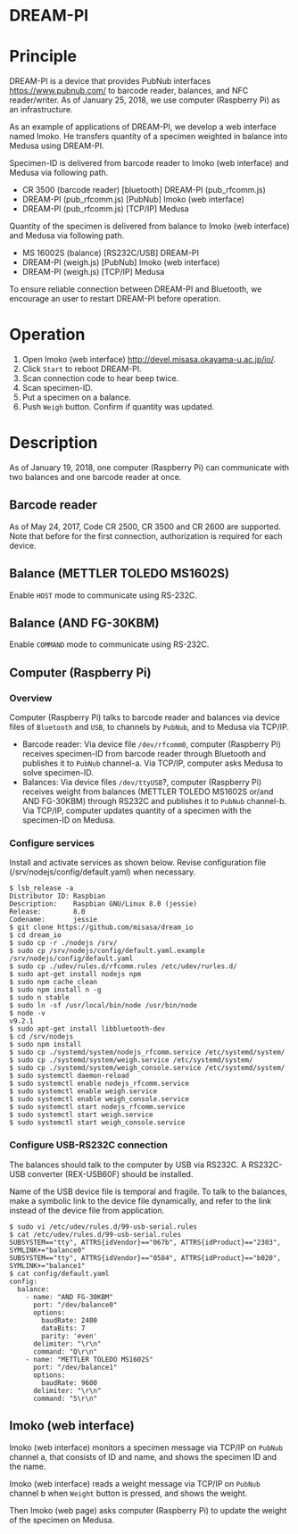 DREAM-PI
====
# Principle

DREAM-PI is a device that provides PubNub interfaces https://www.pubnub.com/ to
barcode reader, balances, and NFC reader/writer.  As of January 25,
2018, we use computer (Raspberry Pi) as an infrastructure.

As an example of applications of DREAM-PI, we develop a web interface
named Imoko.  He transfers quantity of a specimen weighted in balance
into Medusa using DREAM-PI.

Specimen-ID is delivered from barcode reader to Imoko (web interface) and Medusa via
following path.

- CR 3500 (barcode reader) [bluetooth] DREAM-PI (pub_rfcomm.js)
- DREAM-PI (pub_rfcomm.js) [PubNub] Imoko (web interface)
- DREAM-PI (pub_rfcomm.js) [TCP/IP] Medusa

Quantity of the specimen is delivered from balance to Imoko (web interface) and Medusa
via following path.

- MS 16002S (balance) [RS232C/USB] DREAM-PI
- DREAM-PI (weigh.js) [PubNub] Imoko (web interface)
- DREAM-PI (weigh.js) [TCP/IP] Medusa

To ensure reliable connection between DREAM-PI and Bluetooth, we
encourage an user to restart DREAM-PI before operation.



# Operation

1. Open Imoko (web interface) http://devel.misasa.okayama-u.ac.jp/io/.
2. Click `Start` to reboot DREAM-PI.
3. Scan connection code to hear beep twice.
4. Scan specimen-ID.
5. Put a specimen on a balance.
6. Push `Weigh` button.  Confirm if quantity was updated.

# Description

As of January 19, 2018, one computer (Raspberry Pi) can communicate
with two balances and one barcode reader at once.

## Barcode reader

As of May 24, 2017, Code CR 2500, CR 3500 and CR 2600 are supported.
Note that before for the first connection, authorization is
required for each device.

## Balance (METTLER TOLEDO MS1602S)

Enable `HOST` mode to communicate using RS-232C.

## Balance (AND FG-30KBM)

Enable `COMMAND` mode to communicate using RS-232C.

## Computer (Raspberry Pi)

### Overview

Computer (Raspberry Pi) talks to barcode reader and balances via
device files of `Bluetooth` and `USB`, to channels by `PubNub`, and to
Medusa via TCP/IP.

- Barcode reader: Via device file `/dev/rfcomm0`,
  computer (Raspberry Pi) receives specimen-ID from barcode reader
  through Bluetooth and publishes it to `PubNub` channel-a.  Via
  TCP/IP, computer asks Medusa to solve specimen-ID.
- Balances: Via device files `/dev/ttyUSB`?, computer
  (Raspberry Pi) receives weight from balances (METTLER TOLEDO MS1602S
  or/and AND FG-30KBM) through RS232C and publishes it to `PubNub`
  channel-b.  Via TCP/IP, computer updates quantity of a specimen with
  the specimen-ID on Medusa.

### Configure services

Install and activate services as shown below.  Revise configuration
file (/srv/nodejs/config/default.yaml) when necessary.

    $ lsb_release -a
    Distributor ID: Raspbian
    Description:    Raspbian GNU/Linux 8.0 (jessie)
    Release:        8.0
    Codename:       jessie
    $ git clone https://github.com/misasa/dream_io
    $ cd dream_io
    $ sudo cp -r ./nodejs /srv/
    $ sudo cp /srv/nodejs/config/default.yaml.example /srv/nodejs/config/default.yaml
    $ sudo cp ./udev/rules.d/rfcomm.rules /etc/udev/rurles.d/
    $ sudo apt-get install nodejs npm
    $ sudo npm cache clean
    $ sudo npm install n -g
    $ sudo n stable
    $ sudo ln -sf /usr/local/bin/node /usr/bin/node
    $ node -v
    v9.2.1
    $ sudo apt-get install libbluetooth-dev
    $ cd /srv/nodejs
    $ sudo npm install
    $ sudo cp ./systemd/system/nodejs_rfcomm.service /etc/systemd/system/
    $ sudo cp ./systemd/system/weigh.service /etc/systemd/system/
    $ sudo cp ./systemd/system/weigh_console.service /etc/systemd/system/
    $ sudo systemctl daemon-reload
    $ sudo systemctl enable nodejs_rfcomm.service
    $ sudo systemctl enable weigh.service
    $ sudo systemctl enable weigh_console.service
    $ sudo systemctl start nodejs_rfcomm.service
    $ sudo systemctl start weigh.service
    $ sudo systemctl start weigh_console.service


### Configure USB-RS232C connection

The balances should talk to the computer by USB via RS232C.  A
RS232C-USB converter (REX-USB60F) should be installed.

Name of the USB device file is temporal and fragile.  To talk to
the balances, make a symbolic link to the device file dynamically, and
refer to the link instead of the device file from application.

    $ sudo vi /etc/udev/rules.d/99-usb-serial.rules
    $ cat /etc/udev/rules.d/99-usb-serial.rules
    SUBSYSTEM=="tty", ATTRS{idVendor}=="067b", ATTRS{idProduct}=="2303", SYMLINK+="balance0"
    SUBSYSTEM=="tty", ATTRS{idVendor}=="0584", ATTRS{idProduct}=="b020", SYMLINK+="balance1"
    $ cat config/default.yaml
    config:
      balance:
        - name: "AND FG-30KBM"
          port: "/dev/balance0"
          options:
            baudRate: 2400
            dataBits: 7
            parity: 'even'
          delimiter: "\r\n"
          command: "Q\r\n"
        - name: "METTLER TOLEDO MS1602S"
          port: "/dev/balance1"
          options:
            baudRate: 9600
          delimiter: "\r\n"
          command: "S\r\n"

## Imoko (web interface)

Imoko (web interface) monitors a specimen message via TCP/IP on
`PubNub` channel a, that consists of ID and name, and shows the
specimen ID and the name.

Imoko (web interface) reads a weight message via TCP/IP on `PubNub`
channel b when `Weight` button is pressed, and shows the weight.

Then Imoko (web page) asks computer (Raspberry Pi) to update the
weight of the specimen on Medusa.
